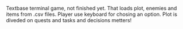 Textbase terminal game, not finished yet. That loads plot, enemies and items from .csv files. Player use keyboard for chosing an option. Plot is diveded on quests and tasks  and decisions metters!
